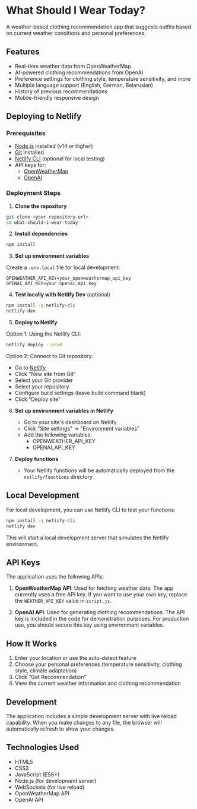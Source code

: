 # What Should I Wear Today?

A weather-based clothing recommendation app that suggests outfits based on current weather conditions and personal preferences.

## Features

- Real-time weather data from OpenWeatherMap
- AI-powered clothing recommendations from OpenAI
- Preference settings for clothing style, temperature sensitivity, and more
- Multiple language support (English, German, Belarusian)
- History of previous recommendations
- Mobile-friendly responsive design

## Deploying to Netlify

### Prerequisites

- [Node.js](https://nodejs.org/) installed (v14 or higher)
- [Git](https://git-scm.com/) installed
- [Netlify CLI](https://docs.netlify.com/cli/get-started/) (optional for local testing)
- API keys for:
  - [OpenWeatherMap](https://openweathermap.org/api)
  - [OpenAI](https://platform.openai.com/)

### Deployment Steps

1. **Clone the repository**

```bash
git clone <your-repository-url>
cd what-should-i-wear-today
```

2. **Install dependencies**

```bash
npm install
```

3. **Set up environment variables**

Create a `.env.local` file for local development:

```
OPENWEATHER_API_KEY=your_openweathermap_api_key
OPENAI_API_KEY=your_openai_api_key
```

4. **Test locally with Netlify Dev** (optional)

```bash
npm install -g netlify-cli
netlify dev
```

5. **Deploy to Netlify**

Option 1: Using the Netlify CLI:
```bash
netlify deploy --prod
```

Option 2: Connect to Git repository:
   - Go to [Netlify](https://app.netlify.com/)
   - Click "New site from Git"
   - Select your Git provider
   - Select your repository
   - Configure build settings (leave build command blank)
   - Click "Deploy site"

6. **Set up environment variables in Netlify**
   - Go to your site's dashboard on Netlify
   - Click "Site settings" → "Environment variables"
   - Add the following variables:
     - OPENWEATHER_API_KEY
     - OPENAI_API_KEY

7. **Deploy functions**
   - Your Netlify functions will be automatically deployed from the `netlify/functions` directory

## Local Development

For local development, you can use Netlify CLI to test your functions:

```bash
npm install -g netlify-cli
netlify dev
```

This will start a local development server that simulates the Netlify environment.

## API Keys

The application uses the following APIs:

1. **OpenWeatherMap API**: Used for fetching weather data. The app currently uses a free API key. If you want to use your own key, replace the `WEATHER_API_KEY` value in `script.js`.

2. **OpenAI API**: Used for generating clothing recommendations. The API key is included in the code for demonstration purposes. For production use, you should secure this key using environment variables.

## How It Works

1. Enter your location or use the auto-detect feature
2. Choose your personal preferences (temperature sensitivity, clothing style, climate adaptation)
3. Click "Get Recommendation"
4. View the current weather information and clothing recommendation

## Development

The application includes a simple development server with live reload capability. When you make changes to any file, the browser will automatically refresh to show your changes.

## Technologies Used

- HTML5
- CSS3
- JavaScript (ES6+)
- Node.js (for development server)
- WebSockets (for live reload)
- OpenWeatherMap API
- OpenAI API 
